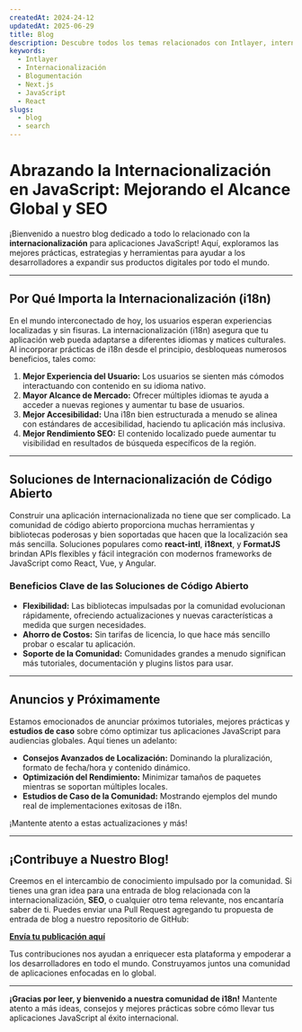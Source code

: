 ```yaml
---
createdAt: 2024-24-12
updatedAt: 2025-06-29
title: Blog
description: Descubre todos los temas relacionados con Intlayer, internacionalización y otros
keywords:
  - Intlayer
  - Internacionalización
  - Blogumentación
  - Next.js
  - JavaScript
  - React
slugs:
  - blog
  - search
---
```


# Abrazando la Internacionalización en JavaScript: Mejorando el Alcance Global y SEO

¡Bienvenido a nuestro blog dedicado a todo lo relacionado con la **internacionalización** para aplicaciones JavaScript! Aquí, exploramos las mejores prácticas, estrategias y herramientas para ayudar a los desarrolladores a expandir sus productos digitales por todo el mundo.

---

## Por Qué Importa la Internacionalización (i18n)

En el mundo interconectado de hoy, los usuarios esperan experiencias localizadas y sin fisuras. La internacionalización (i18n) asegura que tu aplicación web pueda adaptarse a diferentes idiomas y matices culturales. Al incorporar prácticas de i18n desde el principio, desbloqueas numerosos beneficios, tales como:

1. **Mejor Experiencia del Usuario:** Los usuarios se sienten más cómodos interactuando con contenido en su idioma nativo.
2. **Mayor Alcance de Mercado:** Ofrecer múltiples idiomas te ayuda a acceder a nuevas regiones y aumentar tu base de usuarios.
3. **Mejor Accesibilidad:** Una i18n bien estructurada a menudo se alinea con estándares de accesibilidad, haciendo tu aplicación más inclusiva.
4. **Mejor Rendimiento SEO:** El contenido localizado puede aumentar tu visibilidad en resultados de búsqueda específicos de la región.

---

## Soluciones de Internacionalización de Código Abierto

Construir una aplicación internacionalizada no tiene que ser complicado. La comunidad de código abierto proporciona muchas herramientas y bibliotecas poderosas y bien soportadas que hacen que la localización sea más sencilla. Soluciones populares como **react-intl**, **i18next**, y **FormatJS** brindan APIs flexibles y fácil integración con modernos frameworks de JavaScript como React, Vue, y Angular.

### Beneficios Clave de las Soluciones de Código Abierto

- **Flexibilidad:** Las bibliotecas impulsadas por la comunidad evolucionan rápidamente, ofreciendo actualizaciones y nuevas características a medida que surgen necesidades.
- **Ahorro de Costos:** Sin tarifas de licencia, lo que hace más sencillo probar o escalar tu aplicación.
- **Soporte de la Comunidad:** Comunidades grandes a menudo significan más tutoriales, documentación y plugins listos para usar.

---

## Anuncios y Próximamente

Estamos emocionados de anunciar próximos tutoriales, mejores prácticas y **estudios de caso** sobre cómo optimizar tus aplicaciones JavaScript para audiencias globales. Aquí tienes un adelanto:

- **Consejos Avanzados de Localización:** Dominando la pluralización, formato de fecha/hora y contenido dinámico.
- **Optimización del Rendimiento:** Minimizar tamaños de paquetes mientras se soportan múltiples locales.
- **Estudios de Caso de la Comunidad:** Mostrando ejemplos del mundo real de implementaciones exitosas de i18n.

¡Mantente atento a estas actualizaciones y más!

---

## ¡Contribuye a Nuestro Blog!

Creemos en el intercambio de conocimiento impulsado por la comunidad. Si tienes una gran idea para una entrada de blog relacionada con la internacionalización, **SEO**, o cualquier otro tema relevante, nos encantaría saber de ti. Puedes enviar una Pull Request agregando tu propuesta de entrada de blog a nuestro repositorio de GitHub:

[**Envía tu publicación aquí**](https://github.com/aymericzip/intlayer/blob/main/docs/blog)

Tus contribuciones nos ayudan a enriquecer esta plataforma y empoderar a los desarrolladores en todo el mundo. Construyamos juntos una comunidad de aplicaciones enfocadas en lo global.

---

**¡Gracias por leer, y bienvenido a nuestra comunidad de i18n!** Mantente atento a más ideas, consejos y mejores prácticas sobre cómo llevar tus aplicaciones JavaScript al éxito internacional.
